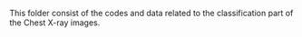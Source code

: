This folder consist of the codes and data related to the classification part of the Chest X-ray images.
